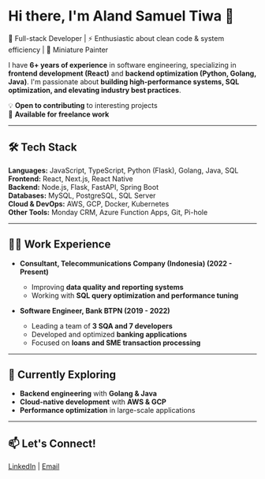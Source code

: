 # Hi there, I'm Aland Samuel Tiwa 👋  

🎯 Full-stack Developer | ⚡ Enthusiastic about clean code & system efficiency | 🎨 Miniature Painter  

I have **6+ years of experience** in software engineering, specializing in **frontend development (React)** and **backend optimization (Python, Golang, Java)**. I'm passionate about **building high-performance systems, SQL optimization, and elevating industry best practices**.  

💡 **Open to contributing** to interesting projects  
💼 **Available for freelance work**  

---

## 🛠 Tech Stack  
**Languages:** JavaScript, TypeScript, Python (Flask), Golang, Java, SQL  
**Frontend:** React, Next.js, React Native  
**Backend:** Node.js, Flask, FastAPI, Spring Boot  
**Databases:** MySQL, PostgreSQL, SQL Server  
**Cloud & DevOps:** AWS, GCP, Docker, Kubernetes  
**Other Tools:** Monday CRM, Azure Function Apps, Git, Pi-hole  

---

## 👨‍💻 Work Experience  
- **Consultant, Telecommunications Company (Indonesia) (2022 - Present)**  
  - Improving **data quality and reporting systems**  
  - Working with **SQL query optimization and performance tuning**  

- **Software Engineer, Bank BTPN (2019 - 2022)**
  - Leading a team of **3 SQA and 7 developers**  
  - Developed and optimized **banking applications**  
  - Focused on **loans and SME transaction processing**  

---

## 🌱 Currently Exploring  
- **Backend engineering** with **Golang & Java**  
- **Cloud-native development** with **AWS & GCP**  
- **Performance optimization** in large-scale applications  

---

## 📫 Let's Connect!  
[LinkedIn](https://linkedin.com/in/yourprofile) | [Email](mailto:aland.samuel.tiwa@gmail.com)  
